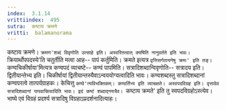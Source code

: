```yaml
---
index:  3.1.14
vrittiindex:  495
sutra:  कष्टाय क्रमणे
vritti:  balamanorama 
---
```


कष्टाय क्रमणे। `क्रमण'शब्दं विवृणोति उत्साहे इति। अस्वरितत्वात् क्यषिति नानुवर्तते इति भावः। `क्रियार्थोपपदस्ये'ति चतुर्तीति मत्वा आह-- पापं कर्तुमिति। क्रमते इत्यत्र `वृत्तिसर्गतायनेषु क्रमः' इति तङ्। `कण्वचिकीर्षाया'मित्यत्र कण्वपदं व्याचष्टे-- कण्वं पापमिति। सत्रादिशब्दान्विवृणोति-- सत्रादय इति। द्वितीयान्तेभ्य इति। चिकीर्षायां द्वितीयान्तस्यैवाऽन्वययोग्यत्वादिति भावः। कण्वशब्दस्तु सत्रादिशब्दानां कण्वपरत्वे तात्पर्यग्राहकः। केचित्तु `कण्वे'त्यविभक्तिकम्। कण्वर्तिभ्य इति व्याचक्षते। अस्वपदविग्रह इति। वृत्तावेव सत्रादिशब्दानां पापवाचित्वादिति भावः। इदं कष्टं शब्दाद्नयत्रैव। `कष्टाय क्रमते' इति तु स्वपदविग्रहोऽस्त्येव। भाष्ये एवं विग्रहं प्रदर्श्य सत्रादिषु विग्रहाऽप्रदर्शनादित्याहः।

